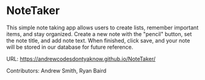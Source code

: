 # NoteTaker

This simple note taking app allows users to create lists, remember important items, and stay organized. Create a new note with the "pencil" button, set the note title, and add note text. When finished, click save, and your note will be stored in our database for future reference.

URL: https://andrewcodesdontyaknow.github.io/NoteTaker/

Contributors: Andrew Smith, Ryan Baird
